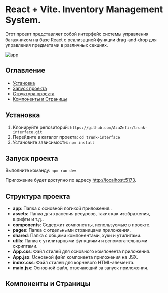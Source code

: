 # React + Vite. Inventory Management System.

Этот проект представляет собой интерфейс системы управления багажником на базе React с реализацией функции drag-and-drop для управления предметами в различных секциях.

![app](https://res.cloudinary.com/drdqjr8r6/image/upload/v1719754159/gta_cqgefm.jpg)

## Оглавление

- [Установка](#установка)
- [Запуск проекта](#Запуск-проекта)
- [Структура проекта](#структура-проекта)
- [Компоненты и Страницы](#компоненты-и-страницы)

## Установка

1. Клонируйте репозиторий: `https://github.com/AzaZefir/trunk-interface.git`
2. Перейдите в каталог проекта: `cd trunk-interface`
3. Установите зависимости: `npm install`

## Запуск проекта

Выполните команду: `npm run dev`

Приложение будет доступно по адресу [http://localhost:5173](http://localhost:5173).

## Структура проекта

- **app**:  Папка с основной логикой приложения..
- **assets**: Папка для хранения ресурсов, таких как изображения, шрифты и т.д..
- **components**: Содержит компоненты, используемые в проекте. 
- **pages**: Папка с отдельными страницами приложения.
- **shared**:  Папка с общими компонентами, хуки и утилитами.
- **utils**: Папка с утилитарными функциями и вспомогательными скриптами.
- **App.css**: Файл стилей для основного компонента приложения.
- **App.jsx**: Основной файл компонента приложения на JSX.
- **index.css**: Файл стилей для корневого HTML-элемента.
- **main.jsx**: Основной файл, отвечающий за запуск приложения.

## Компоненты и Страницы

